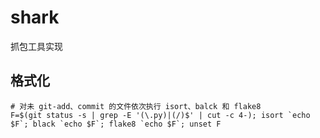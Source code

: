 # shark

抓包工具实现

## 格式化

```shell
# 对未 git-add、commit 的文件依次执行 isort、balck 和 flake8
F=$(git status -s | grep -E '(\.py)|(/)$' | cut -c 4-); isort `echo $F`; black `echo $F`; flake8 `echo $F`; unset F
```
